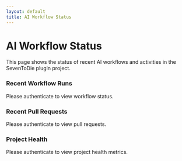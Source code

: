 ```yaml
---
layout: default
title: AI Workflow Status
---
```


# AI Workflow Status

This page shows the status of recent AI workflows and activities in the SevenToDie plugin project.

<div class="ai-dashboard">
  <h3>Recent Workflow Runs</h3>
  <div id="workflowRuns">
    <p>Please authenticate to view workflow status.</p>
  </div>
</div>

<div class="ai-dashboard">
  <h3>Recent Pull Requests</h3>
  <div id="pullRequests">
    <p>Please authenticate to view pull requests.</p>
  </div>
</div>

<div class="ai-dashboard">
  <h3>Project Health</h3>
  <div id="projectHealth">
    <p>Please authenticate to view project health metrics.</p>
  </div>
</div>

<script>
// Additional JavaScript for Status Page
document.addEventListener('DOMContentLoaded', function() {
  // Check if authenticated
  if (github.hasToken()) {
    loadStatusData();
  }
  
  // Load status data
  async function loadStatusData() {
    try {
      // Update workflow runs
      const aiWorkflowId = document.getElementById('aiWorkflowId') ? 
        document.getElementById('aiWorkflowId').value : '';
      
      if (aiWorkflowId) {
        const runs = await github.getWorkflowRuns(aiWorkflowId);
        updateWorkflowRunsUI(runs);
      }
      
      // Get pull requests
      const pullRequests = await getPullRequests();
      updatePullRequestsUI(pullRequests);
      
      // Update project health
      updateProjectHealthUI();
    } catch (error) {
      console.error('Error loading status data:', error);
    }
  }
  
  // Get repository pull requests
  async function getPullRequests() {
    try {
      const response = await fetch(`https://api.github.com/repos/${github.owner}/${github.repo}/pulls`, {
        headers: {
          'Authorization': `token ${github.token}`
        }
      });
      
      if (response.ok) {
        return await response.json();
      }
      return [];
    } catch (error) {
      console.error('Error fetching pull requests:', error);
      return [];
    }
  }
  
  // Update UI for workflow runs
  function updateWorkflowRunsUI(runs) {
    const container = document.getElementById('workflowRuns');
    container.innerHTML = '';
    
    if (!runs || runs.length === 0) {
      container.innerHTML = '<p>No recent workflow runs found.</p>';
      return;
    }
    
    runs.slice(0, 10).forEach(run => {
      const date = new Date(run.created_at);
      const statusClass = run.status === 'completed' 
        ? (run.conclusion === 'success' ? 'status-success' : 'status-failed')
        : 'status-pending';
      
      const runCard = document.createElement('div');
      runCard.className = 'feature-box';
      runCard.innerHTML = `
        <h4>${run.display_title || 'AI Workflow Run'}</h4>
        <p>Started: ${date.toLocaleString()}</p>
        <p>Status: <span class="status-badge ${statusClass}">${run.status} ${run.conclusion || ''}</span></p>
        <a href="${run.html_url}" target="_blank" class="dashboard-button">View Details</a>
      `;
      
      container.appendChild(runCard);
    });
  }
  
  // Update UI for pull requests
  function updatePullRequestsUI(pullRequests) {
    const container = document.getElementById('pullRequests');
    container.innerHTML = '';
    
    if (!pullRequests || pullRequests.length === 0) {
      container.innerHTML = '<p>No open pull requests found.</p>';
      return;
    }
    
    // Filter to show AI-created PRs first
    const aiPRs = pullRequests.filter(pr => pr.user.login.includes('[bot]'));
    const otherPRs = pullRequests.filter(pr => !pr.user.login.includes('[bot]'));
    
    // Sort by newest first
    const sortedPRs = [...aiPRs, ...otherPRs].sort((a, b) => 
      new Date(b.created_at) - new Date(a.created_at)
    );
    
    sortedPRs.slice(0, 5).forEach(pr => {
      const date = new Date(pr.created_at);
      const isAI = pr.user.login.includes('[bot]');
      
      const prCard = document.createElement('div');
      prCard.className = 'feature-box';
      prCard.innerHTML = `
        <h4>${pr.title}</h4>
        <p>Created: ${date.toLocaleString()}</p>
        <p>Author: ${pr.user.login} ${isAI ? '(AI)' : ''}</p>
        <a href="${pr.html_url}" target="_blank" class="dashboard-button">View Pull Request</a>
      `;
      
      container.appendChild(prCard);
    });
  }
  
  // Update project health metrics
  async function updateProjectHealthUI() {
    const container = document.getElementById('projectHealth');
    container.innerHTML = '';
    
    try {
      // Get issues count
      const issuesResponse = await fetch(`https://api.github.com/repos/${github.owner}/${github.repo}/issues?state=all`, {
        headers: {
          'Authorization': `token ${github.token}`
        }
      });
      
      // Get commits count
      const commitsResponse = await fetch(`https://api.github.com/repos/${github.owner}/${github.repo}/commits`, {
        headers: {
          'Authorization': `token ${github.token}`
        }
      });
      
      if (issuesResponse.ok && commitsResponse.ok) {
        const issues = await issuesResponse.json();
        const commits = await commitsResponse.json();
        
        const openIssues = issues.filter(issue => issue.state === 'open').length;
        const closedIssues = issues.filter(issue => issue.state === 'closed').length;
        
        // Simple health score calculation
        const healthScore = Math.min(100, Math.max(0, 
          100 - (openIssues > 0 ? (openIssues / (openIssues + closedIssues) * 50) : 0)
        ));
        
        let healthClass = 'status-success';
        if (healthScore < 70) healthClass = 'status-pending';
        if (healthScore < 40) healthClass = 'status-failed';
        
        const healthCard = document.createElement('div');
        healthCard.className = 'feature-box';
        healthCard.innerHTML = `
          <h4>Project Metrics</h4>
          <p>Health Score: <span class="status-badge ${healthClass}">${Math.round(healthScore)}%</span></p>
          <p>Open Issues: ${openIssues}</p>
          <p>Closed Issues: ${closedIssues}</p>
          <p>Recent Commits: ${commits.length}</p>
          <p>Last Activity: ${new Date(commits[0]?.commit?.author?.date || Date.now()).toLocaleString()}</p>
        `;
        
        container.appendChild(healthCard);
      } else {
        container.innerHTML = '<p>Error loading project health data.</p>';
      }
    } catch (error) {
      console.error('Error calculating project health:', error);
      container.innerHTML = '<p>Error loading project health data.</p>';
    }
  }
});
</script>